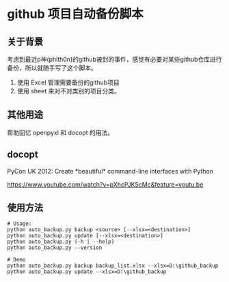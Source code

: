 # github 项目自动备份脚本

## 关于背景

考虑到最近p神(phith0n)的github被封的事件，感觉有必要对某些github仓库进行备份，所以就随手写了这个脚本。

1. 使用 Excel 管理需要备份的github项目
2. 使用 sheet 来对不对类别的项目分类。

## 其他用途

帮助回忆 openpyxl 和 docopt 的用法。

## docopt

PyCon UK 2012: Create \*beautiful\* command-line interfaces with Python

https://www.youtube.com/watch?v=pXhcPJK5cMc&feature=youtu.be

## 使用方法


```
# Usage:
python auto_backup.py backup <source> [--xlsx=<destination>]
python auto_backup.py update [--xlsx=<destination>]
python auto_backup.py (-h | --help)
python auto_backup.py --version
  
# Demo
python auto_backup.py backup backup_list.xlsx --xlsx=D:\github_backup
python auto_backup.py update --xlsx=D:\github_backup

```
